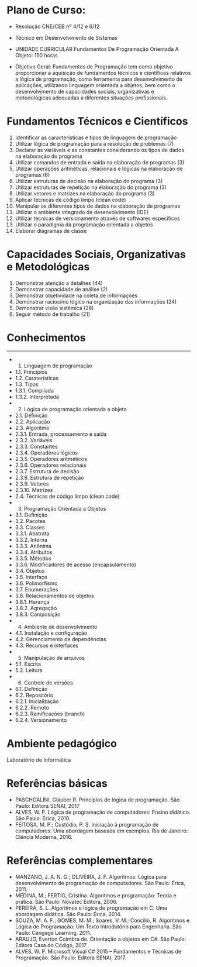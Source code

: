 # Plano de Curso:

- Resolução CNE/CEB nº 4/12 e 6/12
- Técnico em Desenvolvimento de Sistemas

- UNIDADE CURRICULAR
Fundamentos De Programação Orientada A Objeto: 150 horas

- Objetivo Geral: Fundamentos de Programação tem como objetivo proporcionar a aquisição de fundamentos técnicos e científicos relativos a lógica de programação, como ferramenta para desenvolvimento de aplicações, utilizando linguagem orientada a objetos, bem como o desenvolvimento de capacidades sociais, organizativas e metodológicas adequadas a diferentes situações profissionais.

# Fundamentos Técnicos e Científicos
1. Identificar as características e tipos de linguagem de programação
2. Utilizar lógica de programação para a resolução de problemas (7)
3. Declarar as variáveis e as constantes considerando os tipos de dados na elaboração do programa
4. Utilizar comandos de entrada e saída na elaboração de programas (3)
5. Utilizar operações aritméticas, relacionais e lógicas na elaboração de programas (6)
6. Utilizar estruturas de decisão na elaboração do programa (3)
7. Utilizar estruturas de repetição na elaboração do programa (3)
8. Utilizar vetores e matrizes na elaboração do programa (3)
9. Aplicar técnicas de código limpo (clean code)
10. Manipular os diferentes tipos de dados na elaboração de programas
11. Utilizar o ambiente integrado de desenvolvimento (IDE)
12. Utilizar técnicas de versionamento através de softwares específicos
13. Utilizar o paradigma da programação orientada a objetos
14. Elaborar diagramas de classe

# Capacidades Sociais, Organizativas e Metodológicas
1. Demonstrar atenção a detalhes (44)
2. Demonstrar capacidade de análise (2)
3. Demonstrar objetividade na coleta de informações
4. Demonstrar raciocínio lógico na organização das informações (24)
5. Demonstrar visão sistêmica (28)
6. Seguir método de trabalho (21)

# Conhecimentos
--------------
- 1. Linguagem de programação
- 1.1. Princípios
- 1.2. Caraterísticas
- 1.3. Tipos
- 1.3.1. Compilada
- 1.3.2. Interpretada
- 2. Lógica de programação orientada a objeto
- 2.1. Definição
- 2.2. Aplicação
- 2.3. Algoritmo
- 2.3.1. Entrada, processamento e saída
- 2.3.2. Variáveis
- 2.3.3. Constantes
- 2.3.4. Operadores lógicos
- 2.3.5. Operadores aritméticos
- 2.3.6. Operadores relacionais
- 2.3.7. Estrutura de decisão
- 2.3.8. Estrutura de repetição
- 2.3.9. Vetores
- 2.3.10. Matrizes
- 2.4. Técnicas de código limpo (clean code)
- 3. Programação Orientada a Objetos
- 3.1. Definição
- 3.2. Pacotes
- 3.3. Classes
- 3.3.1. Abstrata
- 3.3.2. Interna
- 3.3.3. Anônima
- 3.3.4. Atributos
- 3.3.5. Métodos
- 3.3.6. Modificadores de acesso (encapsulamento)
- 3.4. Objetos
- 3.5. Interface
- 3.6. Polimorfismo
- 3.7. Enumerações
- 3.8. Relacionamentos de objetos
- 3.8.1. Herança
- 3.8.2. Agregação
- 3.8.3. Composição
- 4. Ambiente de desenvolvimento
- 4.1. Instalação e configuração
- 4.2. Gerenciamento de dependências
- 4.3. Recursos e interfaces
- 5. Manipulação de arquivos
- 5.1. Escrita
- 5.2. Leitura
- 6. Controle de versões
- 6.1. Definição
- 6.2. Repositório
- 6.2.1. Inicialização
- 6.2.2. Remoto
- 6.2.3. Ramificações (branch)
- 6.2.4. Versionamento

# Ambiente pedagógico

Laboratório de Informática

# Referências básicas

- PASCHOALINI, Glauber R. Princípios de lógica de programação. São Paulo: Editora SENAI, 2017
- ALVES, W. P. Lógica de programação de computadores: Ensino didático. São Paulo: Érica, 2010.
- FEITOSA, M. P.; Custódio, P. S. Iniciação à programação de computadores: Uma abordagem baseada em exemplos. Rio de Janeiro: Ciência Moderna, 2016.

# Referências complementares

- MANZANO, J. A. N. G.; OLIVEIRA, J. F. Algoritmos: Lógica para desenvolvimento de programação de computadores. São Paulo: Érica, 2011.
- MEDINA, M.; FERTIG, Cristina. Algoritmos e programação: Teoria e prática. São Paulo: Novatec Editora, 2006.
- PEREIRA, S. L. Algoritmos e lógica de programação em C: Uma abordagem didática. São Paulo: Érica, 2014.
- SOUZA, M. A. F.; GOMES, M. M.; Soares, V. M.; Concilio, R. Algoritmos e Lógica de Programação: Um Texto Introdutório para Engenharia. São Paulo: Cengage Learning, 2011.
- ARAUJO, Everton Coimbra de. Orientação a objetos em C#. São Paulo: Editora Casa do Código, 2017
- ALVES, W. P. Microsoft Visual C# 2015 – Fundamentos e Técnicas de Programação. São Paulo: Editora SENAI, 2017.